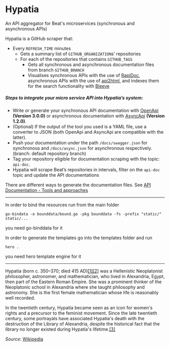# Hypatia
An API aggregator for Beat's microservices (synchronous and asynchronous APIs)

Hypatia is a GitHub scraper that:
- Every `REFRESH_TIME` minutes
  - Gets a summary list of  `GITHUB_ORGANIZATION`s’ repositories
  - For each of the repositories that contains `GITHUB_TAGS`
    - Gets all synchronous and asynchronous documentation files from branch `GITHUB_BRANCH`
    - Visualises synchronous APIs with the use of [RapiDoc](https://mrin9.github.io/RapiDoc/), asynchronous APIs with the use of [api2html](https://github.com/tobilg/api2html/), and indexes them for the search functionality with [Bleeve](https://github.com/blevesearch/bleve)

##### Steps to integrate your micro service API into Hypatia’s system:
- Write or generate your synchronous API documentation with [OpenApi](https://swagger.io/docs/specification/about/) **(Version 3.0.0)** or  asynchronous documentation with [AsyncApi](https://www.asyncapi.com/) **(Version 1.2.0)**.
- (Optional) If the output of the tool you used is a YAML file, use a converter to JSON (both OpenApi and AsyncApi are compatible with the latter).
- Push your documentation under the path `/docs/swagger.json` for synchronous and `/docs/async.json` for asynchronous respectively. (branch: default repository branch)
- Tag your repository eligible for documentation scraping with the topic: `api-doc`.
- Hypatia will scrape Beat’s repositories in intervals, filter on the `api-doc` topic and update the API documentations

There are different ways to generate the documentation files. See [API Documentation - Tools and approaches](https://confluence.taxibeat.com/display/TECH/API+Documentation%3A+Tools+and+approaches)

---
In order to bind the resources run from the main folder
```
go-bindata -o bounddata/bound.go -pkg bounddata -fs -prefix "static/" static/...
```

you need go-binddata for it

In order to generate the templates go into the templates folder and run 
```cassandraql
hero .
```
you need hero template engine for it

---

Hypatia (born c. 350–370; died 415 AD)[[1]](https://books.google.com/books?id=79OvkQEACAAJ)[[2]](http://www-history.mcs.st-andrews.ac.uk/Biographies/Hypatia.html)
was a Hellenistic Neoplatonist philosopher, astronomer, and mathematician, who lived in Alexandria, Egypt, then part of
the Eastern Roman Empire. She was a prominent thinker of the Neoplatonic school in Alexandria where she taught
philosophy and astronomy. She is the first female mathematician whose life is reasonably well recorded.

In the twentieth century, Hypatia became seen as an icon for women's rights and a precursor to the feminist movement.
Since the late twentieth century, some portrayals have associated Hypatia's death with the destruction of the Library of
 Alexandria, despite the historical fact that the library no longer existed during Hypatia's lifetime.[[3]](https://books.google.com/books?id=3QPWDAAAQBAJ&pg=PA183)
 
 _Source_: [Wikipedia](https://en.wikipedia.org/wiki/Hypatia)

 
